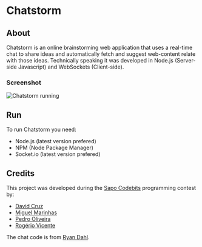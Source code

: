 # Chatstorm

## About
Chatstorm is an online brainstorming web application that uses a real-time chat to share ideas and automatically fetch and suggest web-content relate with those ideas. Technically speaking it was developed in Node.js (Server-side Javascript) and WebSockets (Client-side).

### Screenshot
![Chatstorm running](http://farm2.static.flickr.com/1327/5180366456_3eb5d590cb_b.jpg)

## Run
To run Chatstorm you need:

* Node.js (latest version prefered)
* NPM (Node Package Manager)
* Socket.io (latest version prefered)

## Credits
This project was developed during the [Sapo Codebits][0] programming contest by:

* [David Cruz][2]
* [Miguel Marinhas][3]
* [Pedro Oliveira][4]
* [Rogério Vicente][5]

The chat code is from [Ryan Dahl][1].

[0]: http://codebits.eu
[1]: https://github.com/ry
[2]: https://github.com/dcruz
[3]: https://github.com/miguelm
[4]: http://pedrooliveira.net
[5]: http://rogeriopvl.com
